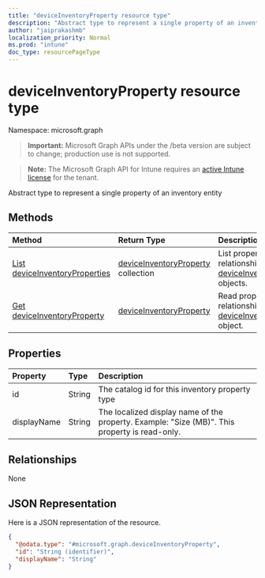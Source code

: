 ```yaml
---
title: "deviceInventoryProperty resource type"
description: "Abstract type to represent a single property of an inventory entity"
author: "jaiprakashmb"
localization_priority: Normal
ms.prod: "intune"
doc_type: resourcePageType
---
```


# deviceInventoryProperty resource type

Namespace: microsoft.graph

> **Important:** Microsoft Graph APIs under the /beta version are subject to change; production use is not supported.

> **Note:** The Microsoft Graph API for Intune requires an [active Intune license](https://go.microsoft.com/fwlink/?linkid=839381) for the tenant.

Abstract type to represent a single property of an inventory entity

## Methods
|Method|Return Type|Description|
|:---|:---|:---|
|[List deviceInventoryProperties](../api/intune-devices-deviceinventoryproperty-list.md)|[deviceInventoryProperty](../resources/intune-devices-deviceinventoryproperty.md) collection|List properties and relationships of the [deviceInventoryProperty](../resources/intune-devices-deviceinventoryproperty.md) objects.|
|[Get deviceInventoryProperty](../api/intune-devices-deviceinventoryproperty-get.md)|[deviceInventoryProperty](../resources/intune-devices-deviceinventoryproperty.md)|Read properties and relationships of the [deviceInventoryProperty](../resources/intune-devices-deviceinventoryproperty.md) object.|

## Properties
|Property|Type|Description|
|:---|:---|:---|
|id|String|The catalog id for this inventory property type|
|displayName|String|The localized display name of the property. Example: "Size (MB)". This property is read-only.|

## Relationships
None

## JSON Representation
Here is a JSON representation of the resource.
<!-- {
  "blockType": "resource",
  "keyProperty": "id",
  "@odata.type": "microsoft.graph.deviceInventoryProperty"
}
-->
``` json
{
  "@odata.type": "#microsoft.graph.deviceInventoryProperty",
  "id": "String (identifier)",
  "displayName": "String"
}
```

